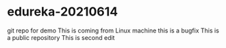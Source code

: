 # edureka-20210614
git repo for demo
This is coming from Linux machine
this is a bugfix
This is a public repository
This is second edit

